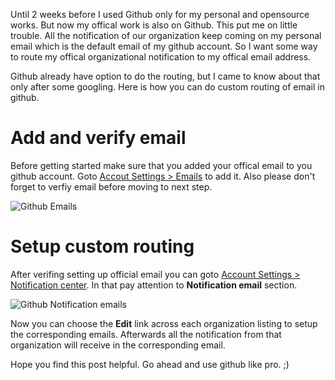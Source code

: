 <!--


---
 "Github : Routing organization notifications to official email"
excerpt: "Here is how you can do custom routing of email in github"
date: 2013-12-13 00:00:00 IST
updated: 2013-12-13 00:00:00 IST
categories: github
---

-->
<!DOCTYPE html>
<html>

<head>
  <title>basic-git-workflow</title>
  <meta charset="utf-8">
  <meta name="viewport" content="width=device-width, initial-scale=1.0">


  <link rel="stylesheet" href="./css/bootstrap.css">
  <link rel="stylesheet" href="./css/bootstrap.grid.css">
  <link rel="stylesheet" href="./css/bootstrap.min.css">
  <link rel="stylesheet" href="./css/bootstrap-reboot.min.css">
  <link rel="stylesheet" href="./css/bootstrap.css.map">
  <link rel="stylesheet" href="./css/blog-home.css">
  <link rel="stylesheet" href="./css/prism.css">
  <script async defer src="./css/prism.js"></script>
</head>

<body>

Until 2 weeks before I used Github only for my personal and opensource works. But now my offical work is also on Github. This put me on little trouble. All the notification of our organization keep coming on my personal email which is the default email of my github account. So I want some way to route my offical organizational notification to my offical email address.

Github already have option to do the routing, but I came to know about that only after some googling. Here is how you can do custom routing of email in github.

# Add and verify email

Before getting started make sure that you added your offical email to you github account. Goto [Accout Settings > Emails](https://github.com/settings/emails) to add it. Also please don't forget to verfiy email before moving to next step.

![Github Emails](http://i653.photobucket.com/albums/uu253/revathskumar/Coderepo/2013/12/b09670a0-9fd3-43cf-b7c5-dcede2704ea2_zps7433a976.png)

# Setup custom routing

After verifing setting up official email you can goto [Account Settings > Notification center](https://github.com/settings/notifications). In that pay attention to **Notification email** section.

![Github Notification emails](http://i653.photobucket.com/albums/uu253/revathskumar/Coderepo/2013/12/57c36e21-3749-47fd-b173-62cc28b79726_zpsd501832d.png)

Now you can choose the **Edit** link across each organization listing to setup the corresponding emails. Afterwards all the notification from that organization will receive in the corresponding email.

Hope you find this post helpful. Go ahead and use github like pro. ;)
